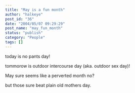 ```yaml
---
title: "May is a fun month"
author: "halkeye"
post_id: "36"
date: "2004/05/07 09:29:29"
post_name: "may_fun_month"
status: "publish"
category: "People"
tags: []
---
```


today is no pants day!  

tommorow is outdoor intercourse day (aka. outdoor sex day)!

  

May sure seems like a perverted month no?

but those sure beat plain old mothers day.